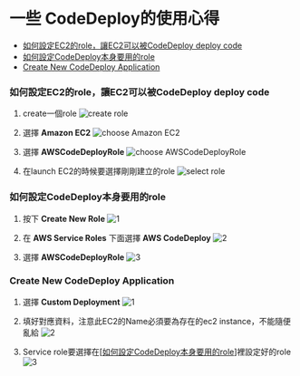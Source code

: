# 一些 CodeDeploy的使用心得

- [如何設定EC2的role，讓EC2可以被CodeDeploy deploy code](#set_ec2_role)
- [如何設定CodeDeploy本身要用的role](#set_codedeploy_role)
- [Create New CodeDeploy Application](#create_codedeploy_application)

<a name="set_ec2_role"></a>
### 如何設定EC2的role，讓EC2可以被CodeDeploy deploy code
1. create一個role
![create role](https://cloud.githubusercontent.com/assets/6972644/13244092/9f80dc4e-da3e-11e5-8f19-e69144b19939.jpg)

2. 選擇 **Amazon EC2** 
![choose Amazon EC2](https://cloud.githubusercontent.com/assets/6972644/13244239/abae4dd4-da3f-11e5-990b-801215ba01aa.jpg)

3. 選擇 **AWSCodeDeployRole**
![choose AWSCodeDeployRole](https://cloud.githubusercontent.com/assets/6972644/13244245/b632bc04-da3f-11e5-9e2d-a1a692c020a0.jpg)

4. 在launch EC2的時候要選擇剛剛建立的role
![select role](https://cloud.githubusercontent.com/assets/6972644/13244508/b36a4828-da41-11e5-9bc9-3fee972fd864.jpg)

<a name="set_codedeploy_role"></a>
### 如何設定CodeDeploy本身要用的role
1. 按下 **Create New Role**
![1](https://cloud.githubusercontent.com/assets/6972644/13245098/c175cd1c-da45-11e5-81ba-f64bf5099740.jpg)

2. 在 **AWS Service Roles** 下面選擇 **AWS CodeDeploy**
![2](https://cloud.githubusercontent.com/assets/6972644/13245099/c176636c-da45-11e5-8f47-91863a820f7f.jpg)

3. 選擇 **AWSCodeDeployRole**
![3](https://cloud.githubusercontent.com/assets/6972644/13245100/c1772bd0-da45-11e5-8003-46e535d0cae0.jpg)

<a name="create_codedeploy_application"></a>
### Create New CodeDeploy Application
1. 選擇 **Custom Deployment**
![1](https://cloud.githubusercontent.com/assets/6972644/13245227/c3cdf67e-da46-11e5-9f1e-322b9acc1c46.jpg)

2. 填好對應資料，注意此EC2的Name必須要為存在的ec2 instance，不能隨便亂給
![2](https://cloud.githubusercontent.com/assets/6972644/13245229/c3d26dd0-da46-11e5-811e-f9306a012aaa.jpg)

3. Service role要選擇在[[如何設定CodeDeploy本身要用的role](#set_codedeploy_role)]裡設定好的role
![3](https://cloud.githubusercontent.com/assets/6972644/13245228/c3cf03e8-da46-11e5-8613-513d1af48549.jpg)
